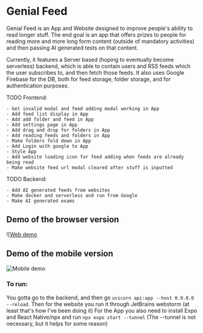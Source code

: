 # Genial Feed
Genial Feed is an App and Website designed to improve people's ability to read longer stuff. The end goal is an app that offers prizes to people for reading more and more long form content (outside of mandatory activities) and then passing AI generated tests on that content.

Currently, it features a Server based (hoping to eventually become serverless) backend, which is able to contain users and RSS feeds which the user subscribes to, and then fetch those feeds.
It also uses Google Firebase for the DB, both for feed storage, folder storage, and for authentication purposes.

TODO Frontend:

	- Get invalid modal and feed adding modal working in App
	- Add feed list display in App
	- Add add folder and feed in App
 	- Add settings page in App
	- Add drag and drop for folders in App
	- Add reading feeds and folders in App
	- Make folders fold down in App
	- Add Login with google to App
	- Style App
	- Add website loading icon for feed adding when feeds are already being read
	- Make website feed url modal cleared after stuff is inputted

TODO Backend:

 	- Add AI generated feeds from websites
	- Make docker and serverless and run from Google
	- Make AI generated exams



## Demo of the browser version
![[Web demo](https://www.youtube.com/watch?v=ML2GIfpMsqs)

## Demo of the mobile version
![Mobile demo](https://www.youtube.com/watch?v=ag2VDNotW9k)

### To run:
You gotta go to the backend, and then go `uvicorn api:app --host 0.0.0.0 --reload`. Then for the website you run it through JetBrains webstorm (at least that's how I've been doing it)
For the App you also need to install Expo and React Native/npx and run `npx expo start --tunnel` (The --tunnel is not necessary, but it helps for some reason)
